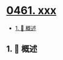 # [0461. xxx](https://github.com/Tdahuyou/TNotes.leetcode/tree/main/notes/0461.%20xxx)

<!-- region:toc -->

- [1. 📝 概述](#1--概述)

<!-- endregion:toc -->

## 1. 📝 概述
